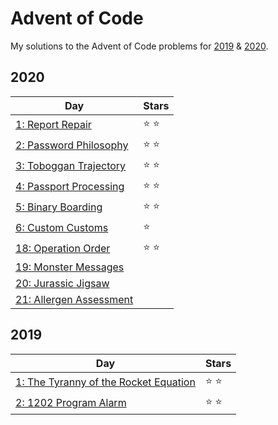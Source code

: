 # Advent of Code
My solutions to the Advent of Code problems for [2019](https://adventofcode.com/2019) & [2020](https://adventofcode.com/2020).

## 2020
| Day  | Stars |
| ---  | ----- |
| [1: Report Repair](2020/day-1) | :star: :star: |
| [2: Password Philosophy](2020/day-2) | :star: :star: |
| [3: Toboggan Trajectory](2020/day-3) | :star: :star: |
| [4: Passport Processing](2020/day-4) | :star: :star: |
| [5: Binary Boarding](2020/day-5) | :star: :star: |
| [6: Custom Customs](2020/day-6) | :star: |
| [18: Operation Order](2020/day-18) | :star: :star: |
| [19: Monster Messages](2020/day-19) |  |
| [20: Jurassic Jigsaw](2020/day-20) |  |
| [21: Allergen Assessment](2020/day-21) |  |


## 2019
| Day  | Stars |
| ---  | ----- |
| [1: The Tyranny of the Rocket Equation](2019/day-1) | :star: :star: |
| [2: 1202 Program Alarm](2019/day-2) | :star: :star: |
